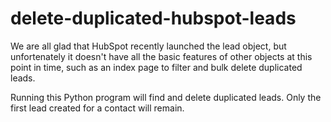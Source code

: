 # delete-duplicated-hubspot-leads
 
We are all glad that HubSpot recently launched the lead object, but unfortenately it doesn't have all the basic features of other objects at this point in time, such as an index page to filter and bulk delete duplicated leads.

Running this Python program will find and delete duplicated leads. Only the first lead created for a contact will remain.
